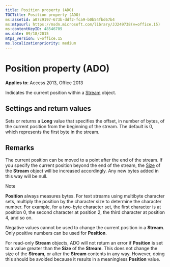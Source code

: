 ```yaml
---
title: Position property (ADO)
TOCTitle: Position property (ADO)
ms:assetid: a07c9197-673b-ddf2-fca9-b0b54fbd67b4
ms:mtpsurl: https://msdn.microsoft.com/library/JJ249738(v=office.15)
ms:contentKeyID: 48546709
ms.date: 09/18/2015
mtps_version: v=office.15
ms.localizationpriority: medium
---
```


# Position property (ADO)

**Applies to**: Access 2013, Office 2013

Indicates the current position within a [Stream](stream-object-ado.md) object.

## Settings and return values

Sets or returns a **Long** value that specifies the offset, in number of bytes, of the current position from the beginning of the stream. The default is 0, which represents the first byte in the stream.

## Remarks

The current position can be moved to a point after the end of the stream. If you specify the current position beyond the end of the stream, the [Size](https://docs.microsoft.com/office/vba/access/concepts/miscellaneous/size-property-ado-stream) of the **Stream** object will be increased accordingly. Any new bytes added in this way will be null.

> [!NOTE]
> **Position** always measures bytes. For text streams using multibyte character sets, multiply the position by the character size to determine the character number. For example, for a two-byte character set, the first character is at position 0, the second character at position 2, the third character at position 4, and so on.

Negative values cannot be used to change the current position in a **Stream**. Only positive numbers can be used for **Position**.

For read-only **Stream** objects, ADO will not return an error if **Position** is set to a value greater than the **Size** of the **Stream**. This does not change the size of the **Stream**, or alter the **Stream** contents in any way. However, doing this should be avoided because it results in a meaningless **Position** value.

